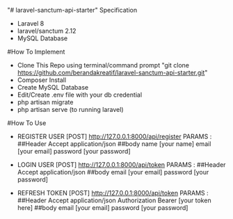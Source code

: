 "# laravel-sanctum-api-starter"
Specification

-   Laravel 8
-   laravel/sanctum 2.12
-   MySQL Database

#How To Implement

-   Clone This Repo using terminal/command prompt "git clone https://github.com/berandakreatif/laravel-sanctum-api-starter.git"
-   Composer Install
-   Create MySQL Database
-   Edit/Create .env file with your db credential
-   php artisan migrate
-   php artisan serve (to running laravel)

#How To Use

-   REGISTER USER
    [POST] http://127.0.0.1:8000/api/register
    PARAMS :
    ##Header
    Accept application/json
    ##body
    name [your name]
    email [your email]
    password [your password]
-   LOGIN USER
    [POST] http://127.0.0.1:8000/api/token
    PARAMS :
    ##Header
    Accept application/json
    ##body
    email [your email]
    password [your password]

-   REFRESH TOKEN
    [POST] http://127.0.0.1:8000/api/token
    PARAMS :
    ##Header
    Accept application/json
    Authorization Bearer [your token here]
    ##body
    email [your email]
    password [your password]
